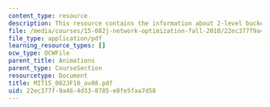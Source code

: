 ```yaml
---
content_type: resource
description: This resource contains the information about 2-level bucket algorithm.
file: /media/courses/15-082j-network-optimization-fall-2010/22ec377f9a464d338785e8fe5faa7d58_MIT15_082JF10_av08.pdf
file_type: application/pdf
learning_resource_types: []
ocw_type: OCWFile
parent_title: Animations
parent_type: CourseSection
resourcetype: Document
title: MIT15_082JF10_av08.pdf
uid: 22ec377f-9a46-4d33-8785-e8fe5faa7d58
---
```

